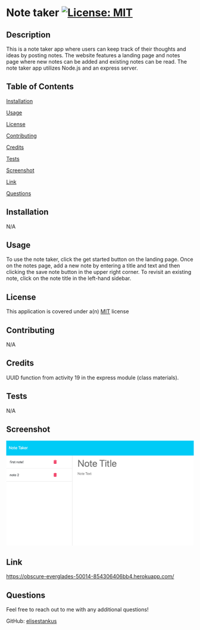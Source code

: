 # Note taker      <a href = "https://opensource.org/licenses/MIT">![License: MIT](https://img.shields.io/badge/License-MIT-yellow.svg)</a>

  ## Description

  This is a note taker app where users can keep track of their thoughts and ideas by posting notes. The website features a landing page and notes page where new notes can be added and existing notes can be read. The note taker app utilizes Node.js and an express server. 
    

  ## Table of Contents

  [Installation](#installation)

  [Usage](#usage)

  [License](#license)

  [Contributing](#contributing)

  [Credits](#credits)

  [Tests](#tests)

  [Screenshot](#screenshot)

  [Link](#link)

  [Questions](#questions)

  ## Installation <a id="installation"></a>

  N/A

  ## Usage <a id="usage"></a>

  To use the note taker, click the get started button on the landing page. Once on the notes page, add a new note by entering a title and text and then clicking the save note button in the upper right corner. To revisit an existing note, click on the note title in the left-hand sidebar. 

  ## License <a id="license"></a>

  This application is covered under a(n) <a href = "https://opensource.org/licenses/MIT">MIT</a> license

  ## Contributing <a id="contributing"></a>

  N/A

  ## Credits <a id="credits"></a>

  UUID function from activity 19 in the express module (class materials).

  ## Tests <a id="tests"></a>

  N/A

  ## Screenshot <a id="screenshot"></a>

  <img src='./note-taker-screenshot.png' alt="screenshot of the note taker app notes page">

  ## Link <a id="link"></a>

  https://obscure-everglades-50014-854306406bb4.herokuapp.com/
  

  ## Questions <a id="questions"></a>

  Feel free to reach out to me with any additional questions!

  GitHub: <a href="https://github.com/elisestankus"> elisestankus</a>